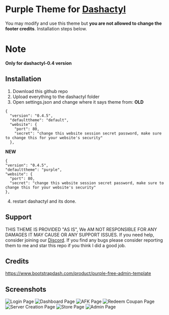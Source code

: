 # Purple Theme for [Dashactyl](https://github.com/realtwo2/dashactyl)
You may modify and use this theme but **you are not allowed to change the footer credits**. Installation steps below.
# Note
**Only for dashactyl-0.4 version**

## Installation
1. Download this github repo
2. Upload everything to the dashactyl folder
3. Open settings.json and change where it says theme from:
**OLD**
```
{
  "version": "0.4.5",
  "defaulttheme": "default",
  "website": {
    "port": 80,
    "secret": "change this website session secret password, make sure to change this for your website's security"
  },
  ```
  **NEW**
  ```
  {
  "version": "0.4.5",
  "defaulttheme": "purple",
  "website": {
    "port": 80,
    "secret": "change this website session secret password, make sure to change this for your website's security"
  },
  ```
  4. restart dashactyl and its done.

## Support

THIS THEME IS PROVIDED "AS IS", We AM NOT RESPONSIBLE FOR ANY DAMAGES IT MAY CAUSE OR ANY SUPPORT ISSUES. If you need help, consider joining our [Discord](https://discord.gg/d3eACkqyyT).
If you find any bugs please consider reporting them to me and star this repo if you think I did a good job.

## Credits

https://www.bootstrapdash.com/product/purple-free-admin-template

## Screenshots

![Login Page](https://cdn.discordapp.com/attachments/949574569117757470/969592749181501440/unknown.png)
![Dashboard Page](https://cdn.discordapp.com/attachments/949574569117757470/969592748359426088/unknown.png)
![AFK Page](https://cdn.discordapp.com/attachments/949574569117757470/969592747906453584/unknown.png)
![Redeem Coupan Page](https://cdn.discordapp.com/attachments/949574569117757470/969592747650605076/unknown.png)
![Server Creation Page](https://cdn.discordapp.com/attachments/949574569117757470/969592748636274748/unknown.png)
![Store Page](https://cdn.discordapp.com/attachments/838372326071861334/969819639469191168/unknown.png)
![Admin Page](https://cdn.discordapp.com/attachments/949574569117757470/969592748871143424/unknown.png)
